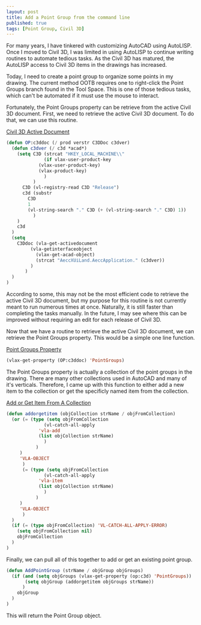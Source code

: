 ```yaml
---
layout: post
title: Add a Point Group from the command line
published: true
tags: [Point Group, Civil 3D]
---
```

For many years, I have tinkered with customizing AutoCAD using AutoLISP.  Once I moved to Civil 3D, I was limited in using AutoLISP to continue writing routines to automate tedious tasks.  As the Civil 3D has matured, the AutoLISP access to Civil 3D items in the drawings has increased.

Today, I need to create a point group to organize some points in my drawing.  The current method OOTB requires one to right-click the Point Groups branch found in the Tool Space.  This is one of those tedious tasks, which can't be automated if it must use the mouse to interact.

Fortunately, the Point Groups property can be retrieve from the active Civil 3D document.  First, we need to retrieve the active Civil 3D document.  To do that, we can use this routine.

[Civil 3D Active Document](#c3ddoc)

```lisp
(defun OP:c3ddoc (/ prod verstr C3DDoc c3dver)
  (defun c3dver	(/ c3d *acad*)
    (setq C3D (strcat "HKEY_LOCAL_MACHINE\\"
		      (if vlax-user-product-key
			(vlax-user-product-key)
			(vlax-product-key)
		      )
	      )
	  C3D (vl-registry-read C3D "Release")
	  c3d (substr
		C3D
		1
		(vl-string-search "." C3D (+ (vl-string-search "." C3D) 1))
	      )
    )
    c3d
  )
  (setq
    C3Ddoc (vla-get-activedocument
	     (vla-getinterfaceobject
	       (vlax-get-acad-object)
	       (strcat "AeccXUiLand.AeccApplication." (c3dver))
	     )
	   )
  )
)
```

According to some, this may not be the most efficient code to retrieve the active Civil 3D document, but my purpose for this routine is not currently meant to run numerous times at once.  Naturally, it is still faster than completing the tasks manually.  In the future, I may see where this can be improved without requiring an edit for each release of Civil 3D.

Now that we have a routine to retrieve the active Civil 3D document, we can retrieve the Point Groups property.  This would be a simple one line function.

[Point Groups Property](#pointgroups)

```lisp
(vlax-get-property (OP:c3ddoc) 'PointGroups)
```

The Point Groups property is actually a collection of the point groups in the drawing.  There are many other collections used in AutoCAD and many of it's verticals.  Therefore, I came up with this function to either add a new item to the collection or get the specificly named item from the collection.

[Add or Get Item From A Collection](#addorgetitem)

```lisp
(defun addorgetitem (objCollection strName / objFromCollection)
  (or (= (type (setq objFromCollection
		      (vl-catch-all-apply
			'vla-add
			(list objCollection strName)
		      )
	       )
	 )
	 'VLA-OBJECT
      )
      (= (type (setq objFromCollection
		      (vl-catch-all-apply
			'vla-item
			(list objCollection strName)
		      )
	       )
	 )
	 'VLA-OBJECT
      )
  )
  (if (= (type objFromCollection) 'VL-CATCH-ALL-APPLY-ERROR)
    (setq objFromCollection nil)
    objFromCollection
  )
)
```

Finally, we can pull all of this together to add or get an existing point group.

```lisp
(defun AddPointGroup (strName / objGroup objGroups)
  (if (and (setq objGroups (vlax-get-property (op:c3d) 'PointGroups))
	   (setq objGroup (addorgetitem objGroups strName))
      )
    objGroup
  )
)
```

This will return the Point Group object.